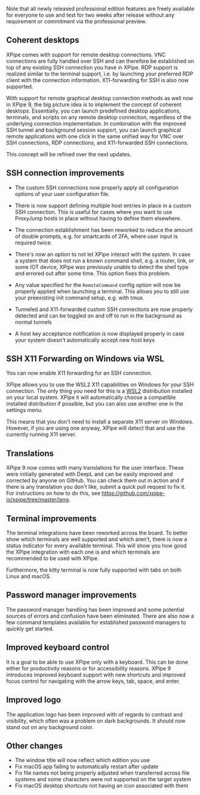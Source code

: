 Note that all newly released professional edition features are freely available for everyone to use and test for two weeks after release without any requirement or commitment via the professional preview.

## Coherent desktops

XPipe comes with support for remote desktop connections. VNC connections are fully handled over SSH and can therefore be established on top of any existing SSH connection you have in XPipe. RDP support is realized similar to the terminal support, i.e. by launching your preferred RDP client with the connection information. X11-forwarding for SSH is also now supported.

With support for remote graphical desktop connection methods as well now in XPipe 9, the big picture idea is to implement the concept of coherent desktops. Essentially, you can launch predefined desktop applications, terminals, and scripts on any remote desktop connection, regardless of the underlying connection implementation. In combination with the improved SSH tunnel and background session support, you can launch graphical remote applications with one click in the same unified way for VNC over SSH connections, RDP connections, and X11-forwarded SSH connections.

This concept will be refined over the next updates.

## SSH connection improvements

- The custom SSH connections now properly apply all configuration options of your user configuration file.

- There is now support defining multiple host entries in place in a custom SSH connection. This is useful for cases where you want to use ProxyJump hosts in place without having to define them elsewhere.

- The connection establishment has been reworked to reduce the amount of double prompts, e.g. for smartcards of 2FA, where user input is required twice. 

- There's now an option to not let XPipe interact with the system. In case a system that does not run a known command shell, e.g. a router, link, or some IOT device, XPipe was previously unable to detect the shell type and errored out after some time. This option fixes this problem.

- Any value specified for the `RemoteCommand` config option will now be properly applied when launching a terminal. This allows you to still use your preexisting init command setup, e.g. with tmux.

- Tunneled and X11-forwarded custom SSH connections are now properly detected and can be toggled on and off to run in the background as normal tunnels

- A host key acceptance notification is now displayed properly in case your system doesn't automatically accept new host keys

## SSH X11 Forwarding on Windows via WSL

You can now enable X11 forwarding for an SSH connection.

XPipe allows you to use the WSL2 X11 capabilities on Windows for your SSH connection. The only thing you need for this is a [WSL2](https://learn.microsoft.com/en-us/windows/wsl/install) distribution installed on your local system. XPipe it will automatically choose a compatible installed distribution if possible, but you can also use another one in the settings menu.

This means that you don't need to install a separate X11 server on Windows. However, if you are using one anyway, XPipe will detect that and use the currently running X11 server.

## Translations

XPipe 9 now comes with many translations for the user interface. These were initially generated with DeepL and can be easily improved and corrected by anyone on GitHub. You can check them out in action and if there is any translation you don't like, submit a quick pull request to fix it. For instructions on how to do this, see https://github.com/xpipe-io/xpipe/tree/master/lang.

## Terminal improvements

The terminal integrations have been reworked across the board. To better show which terminals are well supported and which aren't, there is now a status indicator for every available terminal. This will show you how good the XPipe integration with each one is and which terminals are recommended to be used with XPipe. 

Furthermore, the kitty terminal is now fully supported with tabs on both Linux and macOS.

## Password manager improvements

The password manager handling has been improved and some potential sources of errors and confusion have been eliminated. There are also now a few command templates available for established password managers to quickly get started.

## Improved keyboard control

It is a goal to be able to use XPipe only with a keyboard. This can be done either for productivity reasons or for accessibility reasons. XPipe 9 introduces improved keyboard support with new shortcuts and improved focus control for navigating with the arrow keys, tab, space, and enter.

## Improved logo

The application logo has been improved with of regards to contrast and visibility, which often was a problem on dark backgrounds. It should now stand out on any background color.

## Other changes

- The window title will now reflect which edition you use
- Fix macOS app failing to automatically restart after update
- Fix file names not being properly adjusted when transferred across file systems and some characters were not supported on the target system
- Fix macOS desktop shortcuts not having an icon associated with them
